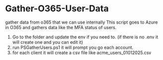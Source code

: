 # Gather-O365-User-Data
 gather data from o365 that we can use internally
This script goes to Azure in O365 and gathers data like the MFA status of users. 

1. Go to the folder and update the env if you need to. (if there is no .env it will create one and you can edit it)
2. run PSGatherUsers.ps1 it will prompt you go each account.
3. for each client it will create a csv file like acme_users_01012025.csv

